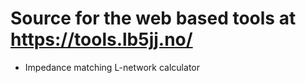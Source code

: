 # Source for the web based tools at https://tools.lb5jj.no/

* Impedance matching L-network calculator
